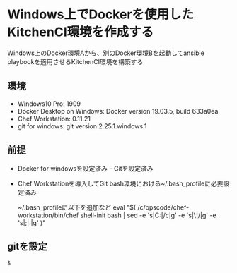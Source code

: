
# Windows上でDockerを使用したKitchenCI環境を作成する

Windows上のDocker環境Aから、別のDocker環境Bを起動してansible playbookを適用させるKitchenCI環境を構築する



## 環境

- Windows10 Pro: 1909
- Docker Desktop on Windows: Docker version 19.03.5, build 633a0ea
- Chef Workstation: 0.11.21
- git for windows: git version 2.25.1.windows.1

## 前提

- Docker for windowsを設定済み
ｰ Gitを設定済み
- Chef Workstationを導入してGit bash環境における~/.bash_profileに必要設定済み

  ~/.bash_profileに以下を追加など
  eval "$( /c/opscode/chef-workstation/bin/chef shell-init bash | sed -e 's|C:|/c|g'  -e 's|\\|/|g'  -e 's|;|:|g' )"

## gitを設定

```
$

```
